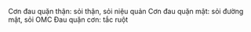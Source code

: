 Cơn đau quặn thận: sỏi thận, sỏi niệu quản
Cơn đau quặn mật: sỏi đường mật, sỏi OMC
Đau quặn cơn: tắc ruột